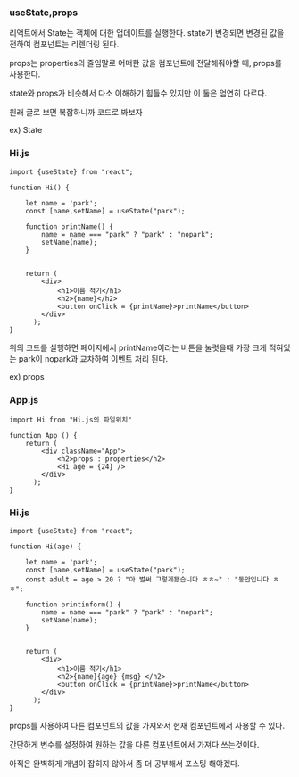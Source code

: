 ### useState,props

리액트에서 State는 객체에 대한 업데이트를 실행한다. state가 변경되면 변경된 값을 전하여 컴포넌트는 리렌더링 된다.

 

props는 properties의 줄임말로 어떠한 값을 컴포넌트에 전달해줘야할 때, props를 사용한다.

 

state와 props가 비슷해서 다소 이해하기 힘들수 있지만 이 둘은 엄연히 다르다.

 

원래 글로 보면 복잡하니까 코드로 봐보자

 

ex) State

### Hi.js

```JS
import {useState} from "react";

function Hi() {

	let name = 'park';
	const [name,setName] = useState("park");

	function printName() {
    	name = name === "park" ? "park" : "nopark";
        setName(name);
    }
    
    
    return (
    	<div>
        	<h1>이름 적기</h1>
            <h2>{name}</h2>
            <button onClick = {printName}>printName</button>
        </div>
      );
}
```
위의 코드를 실행하면 페이지에서 printName이라는 버튼을 눌럿을때 가장 크게 적혀있는 park이 nopark과 교차하여 이벤트 처리 된다.

 

 

ex) props

 

### App.js

```JS
import Hi from "Hi.js의 파일위치"

function App () {
	return (
    	<div className="App">
        	<h2>props : properties</h2>
            <Hi age = {24} />
        </div>
      );
}    
```       
            
### Hi.js


```JS
import {useState} from "react";

function Hi(age) {

	let name = 'park';
	const [name,setName] = useState("park");
    const adult = age > 20 ? "아 벌써 그렇게됐습니다 ㅎㅎ~" : "동안입니다 ㅎㅎ";

	function printinform() {
    	name = name === "park" ? "park" : "nopark";
        setName(name);
    }
    
    
    return (
    	<div>
        	<h1>이름 적기</h1>
            <h2>{name}{age} {msg} </h2>
            <button onClick = {printName}>printName</button>
        </div>
      );
}
```

props를 사용하여 다른 컴포넌트의 값을 가져와서 현재 컴포넌트에서 사용할 수 있다.

 

간단하게 변수를 설정하여 원하는 값을 다른 컴포넌트에서 가져다 쓰는것이다.

 

아직은 완벽하게 개념이 잡히지 않아서 좀 더 공부해서 포스팅 해야겠다.
